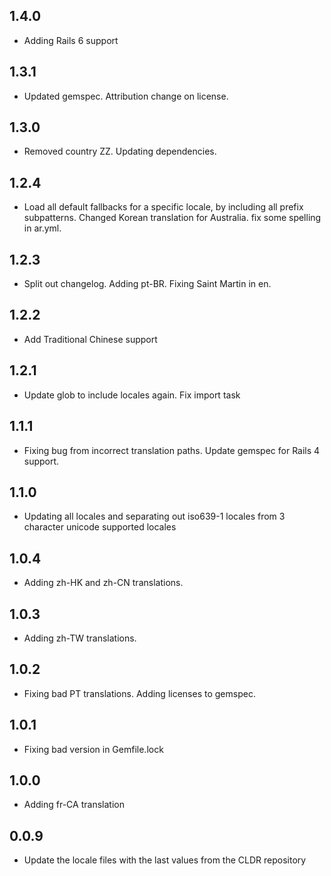 ## 1.4.0

- Adding Rails 6 support

## 1.3.1

- Updated gemspec. Attribution change on license.

## 1.3.0

- Removed country ZZ. Updating dependencies.

## 1.2.4

- Load all default fallbacks for a specific locale, by including all prefix subpatterns. Changed Korean translation for Australia. fix some spelling in ar.yml.

## 1.2.3

- Split out changelog. Adding pt-BR. Fixing Saint Martin in en.

## 1.2.2

- Add Traditional Chinese support

## 1.2.1

- Update glob to include locales again. Fix import task

## 1.1.1

- Fixing bug from incorrect translation paths. Update gemspec for Rails 4 support.

## 1.1.0

- Updating all locales and separating out iso639-1 locales from 3 character unicode supported locales

## 1.0.4

- Adding zh-HK and zh-CN translations.

## 1.0.3

- Adding zh-TW translations.

## 1.0.2

- Fixing bad PT translations. Adding licenses to gemspec.

## 1.0.1

- Fixing bad version in Gemfile.lock

## 1.0.0

- Adding fr-CA translation

## 0.0.9

- Update the locale files with the last values from the CLDR repository
